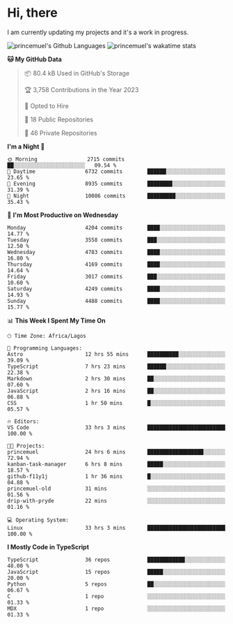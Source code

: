 # Hi, there

<!--
**princemuel/princemuel** is a ✨ _special_ ✨ repository because its `README.md` (this file) appears on your GitHub profile.

Here are some ideas to get you started:

- 🔭 I’m currently working on ...
- 🌱 I’m currently learning ...
- 👯 I’m looking to collaborate on ...
- 🤔 I’m looking for help with ...
- 💬 Ask me about ...
- 📫 How to reach me: ...
- 😄 Pronouns: ...
- ⚡ Fun fact: ...
-->

I am currently updating my projects and it's a work in progress.

![princemuel's Github Languages](https://github-readme-stats.vercel.app/api/top-langs/?username=princemuel&text_color=586069&layout=compact&hide_border=true&title_color=0366d6&count_private=true&include_all_commits=true&theme=tokyonight&show_icons=true)
![princemuel's wakatime stats](https://github-readme-stats.vercel.app/api/wakatime?username=princemuel&text_color=586069&layout=compact&hide_border=true&title_color=0366d6&count_private=true&include_all_commits=true&theme=tokyonight&show_icons=true)

<!--START_SECTION:waka-->
**🐱 My GitHub Data** 

> 📦 80.4 kB Used in GitHub's Storage 
 > 
> 🏆 3,758 Contributions in the Year 2023
 > 
> 💼 Opted to Hire
 > 
> 📜 18 Public Repositories 
 > 
> 🔑 46 Private Repositories 
 > 
**I'm a Night 🦉** 

```text
🌞 Morning                2715 commits        ██░░░░░░░░░░░░░░░░░░░░░░░   09.54 % 
🌆 Daytime                6732 commits        ██████░░░░░░░░░░░░░░░░░░░   23.65 % 
🌃 Evening                8935 commits        ████████░░░░░░░░░░░░░░░░░   31.39 % 
🌙 Night                  10086 commits       █████████░░░░░░░░░░░░░░░░   35.43 % 
```
📅 **I'm Most Productive on Wednesday** 

```text
Monday                   4204 commits        ████░░░░░░░░░░░░░░░░░░░░░   14.77 % 
Tuesday                  3558 commits        ███░░░░░░░░░░░░░░░░░░░░░░   12.50 % 
Wednesday                4783 commits        ████░░░░░░░░░░░░░░░░░░░░░   16.80 % 
Thursday                 4169 commits        ████░░░░░░░░░░░░░░░░░░░░░   14.64 % 
Friday                   3017 commits        ███░░░░░░░░░░░░░░░░░░░░░░   10.60 % 
Saturday                 4249 commits        ████░░░░░░░░░░░░░░░░░░░░░   14.93 % 
Sunday                   4488 commits        ████░░░░░░░░░░░░░░░░░░░░░   15.77 % 
```


📊 **This Week I Spent My Time On** 

```text
🕑︎ Time Zone: Africa/Lagos

💬 Programming Languages: 
Astro                    12 hrs 55 mins      ██████████░░░░░░░░░░░░░░░   39.09 % 
TypeScript               7 hrs 23 mins       ██████░░░░░░░░░░░░░░░░░░░   22.38 % 
Markdown                 2 hrs 30 mins       ██░░░░░░░░░░░░░░░░░░░░░░░   07.60 % 
JavaScript               2 hrs 16 mins       ██░░░░░░░░░░░░░░░░░░░░░░░   06.88 % 
CSS                      1 hr 50 mins        █░░░░░░░░░░░░░░░░░░░░░░░░   05.57 % 

🔥 Editors: 
VS Code                  33 hrs 3 mins       █████████████████████████   100.00 % 

🐱‍💻 Projects: 
princemuel               24 hrs 6 mins       ██████████████████░░░░░░░   72.94 % 
kanban-task-manager      6 hrs 8 mins        █████░░░░░░░░░░░░░░░░░░░░   18.57 % 
github-f11y1j            1 hr 36 mins        █░░░░░░░░░░░░░░░░░░░░░░░░   04.88 % 
princemuel-old           31 mins             ░░░░░░░░░░░░░░░░░░░░░░░░░   01.56 % 
drip-with-pryde          22 mins             ░░░░░░░░░░░░░░░░░░░░░░░░░   01.16 % 

💻 Operating System: 
Linux                    33 hrs 3 mins       █████████████████████████   100.00 % 
```

**I Mostly Code in TypeScript** 

```text
TypeScript               36 repos            ████████████░░░░░░░░░░░░░   48.00 % 
JavaScript               15 repos            █████░░░░░░░░░░░░░░░░░░░░   20.00 % 
Python                   5 repos             ██░░░░░░░░░░░░░░░░░░░░░░░   06.67 % 
C                        1 repo              ░░░░░░░░░░░░░░░░░░░░░░░░░   01.33 % 
MDX                      1 repo              ░░░░░░░░░░░░░░░░░░░░░░░░░   01.33 % 
```




<!--END_SECTION:waka-->
